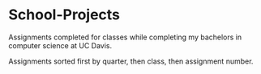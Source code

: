 # School-Projects
Assignments completed for classes while completing my bachelors in computer science at UC Davis.

Assignments sorted first by quarter, then class, then assignment number.
